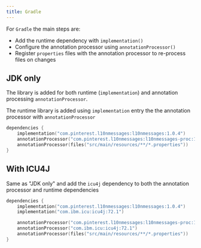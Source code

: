 ```yaml
---
title: Gradle
---
```


For `Gradle` the main steps are:

- Add the runtime dependency with `implementation()`
- Configure the annotation processor using `annotationProcessor()`
- Register `properties` files with the annotation processor to re-process files on changes

## JDK only

The library is added for both runtime (`implementation`) and annotation processing
`annotationProcessor`.

The runtime library is added using `implementation` entry the the annotation processor with
`annotationProcessor`

```kotlin title=build.gradle.kts
dependencies {
    implementation("com.pinterest.l10nmessages:l10nmessages:1.0.4")
    annotationProcessor("com.pinterest.l10nmessages:l10nmessages-proc:1.0.4")
    annotationProcessor(files("src/main/resources/**/*.properties"))
}
```

## With ICU4J

Same as "JDK only" and add the `icu4j` dependency to both the annotation processor and runtime
dependencies

```kotlin title=build.gradle.kts
dependencies {
    implementation("com.pinterest.l10nmessages:l10nmessages:1.0.4")
    implementation("com.ibm.icu:icu4j:72.1")

    annotationProcessor("com.pinterest.l10nmessages:l10nmessages-proc:1.0.4")
    annotationProcessor("com.ibm.icu:icu4j:72.1")
    annotationProcessor(files("src/main/resources/**/*.properties"))
}
```
